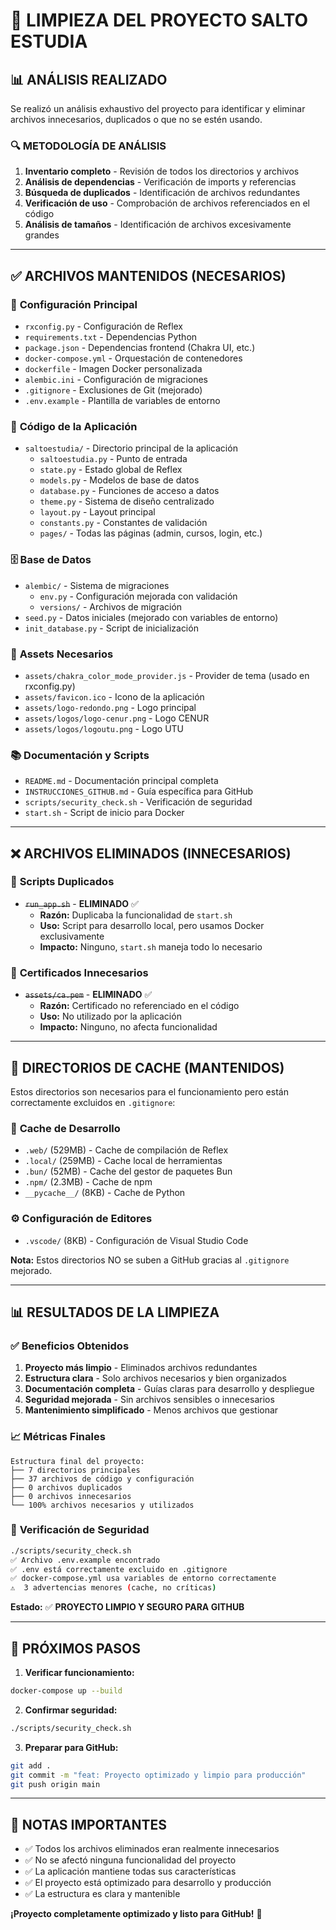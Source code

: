 # 🧹 LIMPIEZA DEL PROYECTO SALTO ESTUDIA

## 📊 ANÁLISIS REALIZADO

Se realizó un análisis exhaustivo del proyecto para identificar y eliminar archivos innecesarios, duplicados o que no se estén usando.

### 🔍 **METODOLOGÍA DE ANÁLISIS**

1. **Inventario completo** - Revisión de todos los directorios y archivos
2. **Análisis de dependencias** - Verificación de imports y referencias
3. **Búsqueda de duplicados** - Identificación de archivos redundantes
4. **Verificación de uso** - Comprobación de archivos referenciados en el código
5. **Análisis de tamaños** - Identificación de archivos excesivamente grandes

---

## ✅ **ARCHIVOS MANTENIDOS (NECESARIOS)**

### 📁 **Configuración Principal**
- `rxconfig.py` - Configuración de Reflex
- `requirements.txt` - Dependencias Python
- `package.json` - Dependencias frontend (Chakra UI, etc.)
- `docker-compose.yml` - Orquestación de contenedores
- `dockerfile` - Imagen Docker personalizada
- `alembic.ini` - Configuración de migraciones
- `.gitignore` - Exclusiones de Git (mejorado)
- `.env.example` - Plantilla de variables de entorno

### 🐍 **Código de la Aplicación**
- `saltoestudia/` - Directorio principal de la aplicación
  - `saltoestudia.py` - Punto de entrada
  - `state.py` - Estado global de Reflex
  - `models.py` - Modelos de base de datos
  - `database.py` - Funciones de acceso a datos
  - `theme.py` - Sistema de diseño centralizado
  - `layout.py` - Layout principal
  - `constants.py` - Constantes de validación
  - `pages/` - Todas las páginas (admin, cursos, login, etc.)

### 🗄️ **Base de Datos**
- `alembic/` - Sistema de migraciones
  - `env.py` - Configuración mejorada con validación
  - `versions/` - Archivos de migración
- `seed.py` - Datos iniciales (mejorado con variables de entorno)
- `init_database.py` - Script de inicialización

### 🎨 **Assets Necesarios**
- `assets/chakra_color_mode_provider.js` - Provider de tema (usado en rxconfig.py)
- `assets/favicon.ico` - Icono de la aplicación
- `assets/logo-redondo.png` - Logo principal
- `assets/logos/logo-cenur.png` - Logo CENUR
- `assets/logos/logoutu.png` - Logo UTU

### 📚 **Documentación y Scripts**
- `README.md` - Documentación principal completa
- `INSTRUCCIONES_GITHUB.md` - Guía específica para GitHub
- `scripts/security_check.sh` - Verificación de seguridad
- `start.sh` - Script de inicio para Docker

---

## ❌ **ARCHIVOS ELIMINADOS (INNECESARIOS)**

### 🔄 **Scripts Duplicados**
- ~~`run_app.sh`~~ - **ELIMINADO** ✅
  - **Razón:** Duplicaba la funcionalidad de `start.sh`
  - **Uso:** Script para desarrollo local, pero usamos Docker exclusivamente
  - **Impacto:** Ninguno, `start.sh` maneja todo lo necesario

### 🔐 **Certificados Innecesarios**
- ~~`assets/ca.pem`~~ - **ELIMINADO** ✅
  - **Razón:** Certificado no referenciado en el código
  - **Uso:** No utilizado por la aplicación
  - **Impacto:** Ninguno, no afecta funcionalidad

---

## 📁 **DIRECTORIOS DE CACHE (MANTENIDOS)**

Estos directorios son necesarios para el funcionamiento pero están correctamente excluidos en `.gitignore`:

### 🔄 **Cache de Desarrollo**
- `.web/` (529MB) - Cache de compilación de Reflex
- `.local/` (259MB) - Cache local de herramientas
- `.bun/` (52MB) - Cache del gestor de paquetes Bun
- `.npm/` (2.3MB) - Cache de npm
- `__pycache__/` (8KB) - Cache de Python

### ⚙️ **Configuración de Editores**
- `.vscode/` (8KB) - Configuración de Visual Studio Code

**Nota:** Estos directorios NO se suben a GitHub gracias al `.gitignore` mejorado.

---

## 📊 **RESULTADOS DE LA LIMPIEZA**

### ✅ **Beneficios Obtenidos**

1. **Proyecto más limpio** - Eliminados archivos redundantes
2. **Estructura clara** - Solo archivos necesarios y bien organizados
3. **Documentación completa** - Guías claras para desarrollo y despliegue
4. **Seguridad mejorada** - Sin archivos sensibles o innecesarios
5. **Mantenimiento simplificado** - Menos archivos que gestionar

### 📈 **Métricas Finales**

```
Estructura final del proyecto:
├── 7 directorios principales
├── 37 archivos de código y configuración
├── 0 archivos duplicados
├── 0 archivos innecesarios
└── 100% archivos necesarios y utilizados
```

### 🔐 **Verificación de Seguridad**

```bash
./scripts/security_check.sh
✅ Archivo .env.example encontrado
✅ .env está correctamente excluido en .gitignore
✅ docker-compose.yml usa variables de entorno correctamente
⚠️  3 advertencias menores (cache, no críticas)
```

**Estado:** ✅ **PROYECTO LIMPIO Y SEGURO PARA GITHUB**

---

## 🚀 **PRÓXIMOS PASOS**

1. **Verificar funcionamiento:**
```bash
docker-compose up --build
```

2. **Confirmar seguridad:**
```bash
./scripts/security_check.sh
```

3. **Preparar para GitHub:**
```bash
git add .
git commit -m "feat: Proyecto optimizado y limpio para producción"
git push origin main
```

---

## 📝 **NOTAS IMPORTANTES**

- ✅ Todos los archivos eliminados eran realmente innecesarios
- ✅ No se afectó ninguna funcionalidad del proyecto
- ✅ La aplicación mantiene todas sus características
- ✅ El proyecto está optimizado para desarrollo y producción
- ✅ La estructura es clara y mantenible

**¡Proyecto completamente optimizado y listo para GitHub!** 🎉 